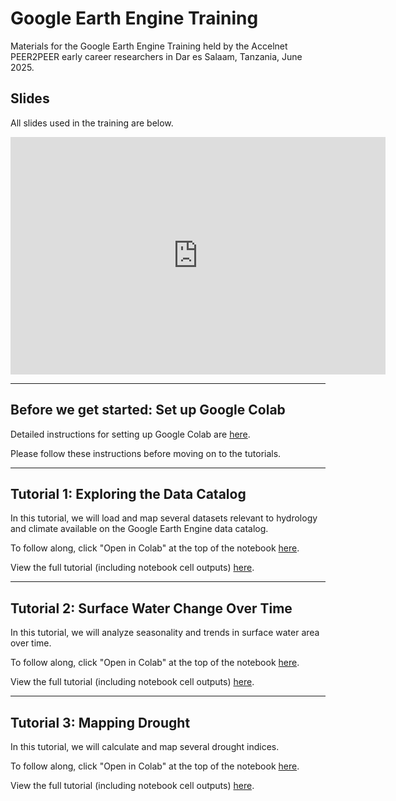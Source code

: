 # Google Earth Engine Training
Materials for the Google Earth Engine Training held by the Accelnet PEER2PEER early career researchers in Dar es Salaam, Tanzania, June 2025.

## Slides
All slides used in the training are below.

<iframe src="https://docs.google.com/presentation/d/e/2PACX-1vRv47Sy9SaPYx3K8yWOP7GpLiMNTKY4fRSLrVjOkbu1uGb5vRgVNJCzZM0uO1gVDQke-3BCaCS02s5E/pubembed?start=false&loop=false&delayms=3000" frameborder="0" width="600" height="380" allowfullscreen="true" mozallowfullscreen="true" webkitallowfullscreen="true"></iframe>

---

## Before we get started: Set up Google Colab
Detailed instructions for setting up Google Colab are [here](./setup).  

Please follow these instructions before moving on to the tutorials.

---

## Tutorial 1: Exploring the Data Catalog
In this tutorial, we will load and map several datasets relevant to hydrology and climate available on the Google Earth Engine data catalog.  

To follow along, click "Open in Colab" at the top of the notebook [here](https://github.com/UCI-CHRS/GEE-Training-2025/blob/main/notebooks/Tutorial01_Access_Data.ipynb).  

View the full tutorial (including notebook cell outputs) [here](./examples/Tutorial01_Access_Data/Tutorial01_Access_Data.html).  

---

## Tutorial 2: Surface Water Change Over Time
In this tutorial, we will analyze seasonality and trends in surface water area over time.  

To follow along, click "Open in Colab" at the top of the notebook [here](https://github.com/UCI-CHRS/GEE-Training-2025/blob/main/notebooks/Tutorial02_SurfaceWater.ipynb).  

View the full tutorial (including notebook cell outputs) [here](./examples/Tutorial02_SurfaceWater.html).

---

## Tutorial 3: Mapping Drought
In this tutorial, we will calculate and map several drought indices.  

To follow along, click "Open in Colab" at the top of the notebook [here]().  

View the full tutorial (including notebook cell outputs) [here]().

